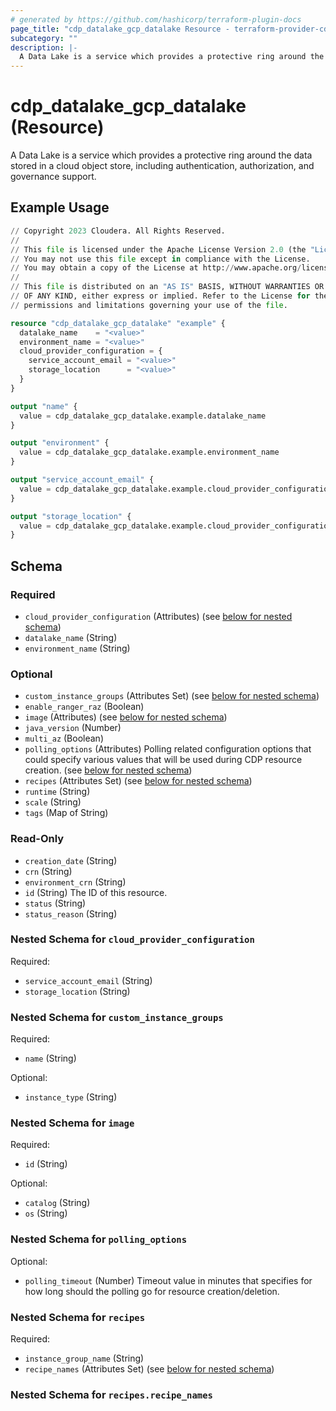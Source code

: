 ```yaml
---
# generated by https://github.com/hashicorp/terraform-plugin-docs
page_title: "cdp_datalake_gcp_datalake Resource - terraform-provider-cdp"
subcategory: ""
description: |-
  A Data Lake is a service which provides a protective ring around the data stored in a cloud object store, including authentication, authorization, and governance support.
---
```


# cdp_datalake_gcp_datalake (Resource)

A Data Lake is a service which provides a protective ring around the data stored in a cloud object store, including authentication, authorization, and governance support.

## Example Usage

```terraform
// Copyright 2023 Cloudera. All Rights Reserved.
//
// This file is licensed under the Apache License Version 2.0 (the "License").
// You may not use this file except in compliance with the License.
// You may obtain a copy of the License at http://www.apache.org/licenses/LICENSE-2.0.
//
// This file is distributed on an "AS IS" BASIS, WITHOUT WARRANTIES OR CONDITIONS
// OF ANY KIND, either express or implied. Refer to the License for the specific
// permissions and limitations governing your use of the file.

resource "cdp_datalake_gcp_datalake" "example" {
  datalake_name    = "<value>"
  environment_name = "<value>"
  cloud_provider_configuration = {
    service_account_email = "<value>"
    storage_location      = "<value>"
  }
}

output "name" {
  value = cdp_datalake_gcp_datalake.example.datalake_name
}

output "environment" {
  value = cdp_datalake_gcp_datalake.example.environment_name
}

output "service_account_email" {
  value = cdp_datalake_gcp_datalake.example.cloud_provider_configuration.service_account_email
}

output "storage_location" {
  value = cdp_datalake_gcp_datalake.example.cloud_provider_configuration.storage_location
}
```

<!-- schema generated by tfplugindocs -->
## Schema

### Required

- `cloud_provider_configuration` (Attributes) (see [below for nested schema](#nestedatt--cloud_provider_configuration))
- `datalake_name` (String)
- `environment_name` (String)

### Optional

- `custom_instance_groups` (Attributes Set) (see [below for nested schema](#nestedatt--custom_instance_groups))
- `enable_ranger_raz` (Boolean)
- `image` (Attributes) (see [below for nested schema](#nestedatt--image))
- `java_version` (Number)
- `multi_az` (Boolean)
- `polling_options` (Attributes) Polling related configuration options that could specify various values that will be used during CDP resource creation. (see [below for nested schema](#nestedatt--polling_options))
- `recipes` (Attributes Set) (see [below for nested schema](#nestedatt--recipes))
- `runtime` (String)
- `scale` (String)
- `tags` (Map of String)

### Read-Only

- `creation_date` (String)
- `crn` (String)
- `environment_crn` (String)
- `id` (String) The ID of this resource.
- `status` (String)
- `status_reason` (String)

<a id="nestedatt--cloud_provider_configuration"></a>
### Nested Schema for `cloud_provider_configuration`

Required:

- `service_account_email` (String)
- `storage_location` (String)


<a id="nestedatt--custom_instance_groups"></a>
### Nested Schema for `custom_instance_groups`

Required:

- `name` (String)

Optional:

- `instance_type` (String)


<a id="nestedatt--image"></a>
### Nested Schema for `image`

Required:

- `id` (String)

Optional:

- `catalog` (String)
- `os` (String)


<a id="nestedatt--polling_options"></a>
### Nested Schema for `polling_options`

Optional:

- `polling_timeout` (Number) Timeout value in minutes that specifies for how long should the polling go for resource creation/deletion.


<a id="nestedatt--recipes"></a>
### Nested Schema for `recipes`

Required:

- `instance_group_name` (String)
- `recipe_names` (Attributes Set) (see [below for nested schema](#nestedatt--recipes--recipe_names))

<a id="nestedatt--recipes--recipe_names"></a>
### Nested Schema for `recipes.recipe_names`


